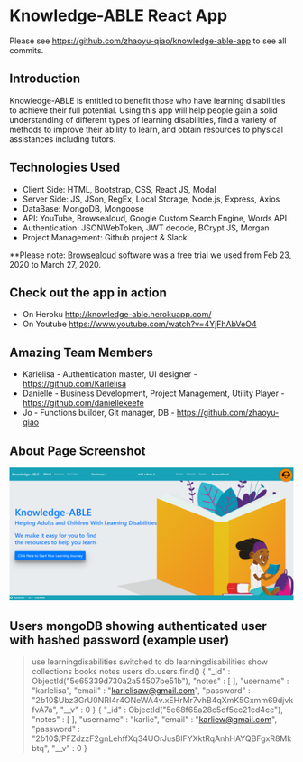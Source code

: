 # Knowledge-ABLE React App

Please see https://github.com/zhaoyu-qiao/knowledge-able-app to see all commits.

## Introduction

Knowledge-ABLE is entitled to benefit those who have learning disabilities to achieve their full potential.
Using this app will help people gain a solid understanding of different types of learning disabilities, find a variety of methods to improve their ability to learn, and obtain resources to physical assistances including tutors.

## Technologies Used

- Client Side: HTML, Bootstrap, CSS, React JS, Modal
- Server Side: JS, JSon, RegEx, Local Storage, Node.js, Express, Axios
- DataBase: MongoDB, Mongoose
- API: YouTube, Browsealoud, Google Custom Search Engine, Words API
- Authentication: JSONWebToken, JWT decode, BCrypt JS, Morgan
- Project Management: Github project & Slack

\*\*Please note: [Browsealoud](https://www.youtube.com/watch?v=w9uxDRpISUI) software was a free trial we used from Feb 23, 2020 to March 27, 2020.

## Check out the app in action

- On Heroku
  http://knowledge-able.herokuapp.com/
- On Youtube
  https://www.youtube.com/watch?v=4YjFhAbVeO4

## Amazing Team Members

- Karlelisa - Authentication master, UI designer - https://github.com/Karlelisa
- Danielle - Business Development, Project Management, Utility Player - https://github.com/daniellekeefe
- Jo - Functions builder, Git manager, DB - https://github.com/zhaoyu-qiao

## About Page Screenshot

![About Page](client/public/images/cover-page.png)

## Users mongoDB showing authenticated user with hashed password (example user)

> use learningdisabilities
> switched to db learningdisabilities
> show collections
> books
> notes
> users
> db.users.find()
> { "\_id" : ObjectId("5e65339d730a2a54507be51b"), "notes" : [ ], "username" : "karlelisa", "email" : "karlelisaw@gmail.com", "password" : "$2b$10$Ubz3GrU0NRI4r4ONeWA4v.xEHrMr7vhB4qXmK5Gxmm69djvkfvA7a", "__v" : 0 }
{ "_id" : ObjectId("5e68f65a28c5df5ec21cd4ce"), "notes" : [ ], "username" : "karlie", "email" : "karliew@gmail.com", "password" : "$2b$10$/PFZdzzF2gnLehffXq34UOrJusBlFYXktRqAnhHAYQBFgxR8Mkbtq", "\_\_v" : 0 }
